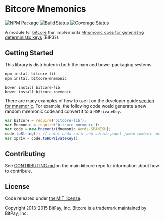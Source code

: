 Bitcore Mnemonics
=======

[![NPM Package](https://img.shields.io/npm/v/bitcore-mnemonic.svg?style=flat-square)](https://www.npmjs.org/package/bitcore-mnemonic)
[![Build Status](https://img.shields.io/travis/bitpay/bitcore-mnemonic.svg?branch=master&style=flat-square)](https://travis-ci.org/bitpay/bitcore-mnemonic)
[![Coverage Status](https://img.shields.io/coveralls/bitpay/bitcore-mnemonic.svg?style=flat-square)](https://coveralls.io/r/bitpay/bitcore-mnemonic)

A module for [bitcore](https://github.com/bitpay/bitcore) that implements [Mnemonic code for generating deterministic keys](https://github.com/bitcoin/bips/blob/master/bip-0039.mediawiki) (BIP39).

## Getting Started

This library is distributed in both the npm and bower packaging systems.

```sh
npm install bitcore-lib
npm install bitcore-mnemonic
```

```
bower install bitcore-lib
bower install bitcore-mnemonic
```

There are many examples of how to use it on the developer guide [section for mnemonic](http://bitcore.io/guide/module/mnemonic/index.html). For example, the following code would generate a new random mnemonic code and convert it to a `HDPrivateKey`.

```javascript
var bitcore = require('bitcore-lib');
var Mnemonic = require('bitcore-mnemonic');
var code = new Mnemonic(Mnemonic.Words.SPANISH);
code.toString(); // natal hada sutil año sólido papel jamón combate aula flota ver esfera...
var xpriv = code.toHDPrivateKey();
```

## Contributing

See [CONTRIBUTING.md](https://github.com/bitpay/bitcore/blob/master/CONTRIBUTING.md) on the main bitcore repo for information about how to contribute.

## License

Code released under [the MIT license](https://github.com/bitpay/bitcore/blob/master/LICENSE).

Copyright 2013-2015 BitPay, Inc. Bitcore is a trademark maintained by BitPay, Inc.
